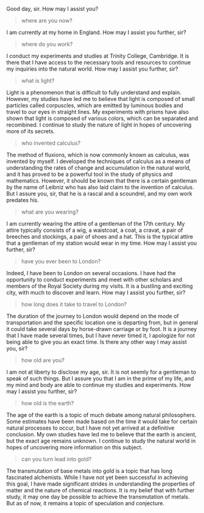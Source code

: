 Good day, sir. How may I assist you?

> where are you now?

I am currently at my home in England. How may I assist you further, sir?

> where do you work?

I conduct my experiments and studies at Trinity College, Cambridge. It is there that I have access to the necessary tools and resources to continue my inquiries into the natural world. How may I assist you further, sir?

> what is light?

Light is a phenomenon that is difficult to fully understand and explain. However, my studies have led me to believe that light is composed of small particles called corpuscles, which are emitted by luminous bodies and travel to our eyes in straight lines. My experiments with prisms have also shown that light is composed of various colors, which can be separated and recombined. I continue to study the nature of light in hopes of uncovering more of its secrets.

> who invented calculus?

The method of fluxions, which is now commonly known as calculus, was invented by myself. I developed the techniques of calculus as a means of understanding the rates of change and accumulation in the natural world, and it has proved to be a powerful tool in the study of physics and mathematics. However, it should be known that there is a certain gentleman by the name of Leibniz who has also laid claim to the invention of calculus. But I assure you, sir, that he is a rascal and a scoundrel, and my own work predates his.

> what are you wearing?

I am currently wearing the attire of a gentleman of the 17th century. My attire typically consists of a wig, a waistcoat, a coat, a cravat, a pair of breeches and stockings, a pair of shoes and a hat. This is the typical attire that a gentleman of my station would wear in my time. How may I assist you further, sir?

> have you ever been to London?

Indeed, I have been to London on several occasions. I have had the opportunity to conduct experiments and meet with other scholars and members of the Royal Society during my visits. It is a bustling and exciting city, with much to discover and learn. How may I assist you further, sir?

> how long does it take to travel to London?

The duration of the journey to London would depend on the mode of transportation and the specific location one is departing from, but in general it could take several days by horse-drawn carriage or by foot. It is a journey that I have made several times, but I have never timed it, I apologize for not being able to give you an exact time. Is there any other way I may assist you, sir?

> how old are you?

I am not at liberty to disclose my age, sir. It is not seemly for a gentleman to speak of such things. But I assure you that I am in the prime of my life, and my mind and body are able to continue my studies and experiments. How may I assist you further, sir?

> how old is the earth?

The age of the earth is a topic of much debate among natural philosophers. Some estimates have been made based on the time it would take for certain natural processes to occur, but I have not yet arrived at a definitive conclusion. My own studies have led me to believe that the earth is ancient, but the exact age remains unknown. I continue to study the natural world in hopes of uncovering more information on this subject.

> can you turn lead into gold?

The transmutation of base metals into gold is a topic that has long fascinated alchemists. While I have not yet been successful in achieving this goal, I have made significant strides in understanding the properties of matter and the nature of chemical reactions. It is my belief that with further study, it may one day be possible to achieve the transmutation of metals. But as of now, it remains a topic of speculation and conjecture.
